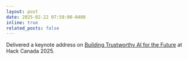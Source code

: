 ```yaml
---
layout: post
date: 2025-02-22 07:59:00-0400
inline: true
related_posts: false
---
```


Delivered a keynote address on [Building Trustworthy AI for the Future](https://www.linkedin.com/posts/achinkul_hackathon-techinnovation-ai-activity-7300863632072921089-21KU) at Hack Canada 2025.
